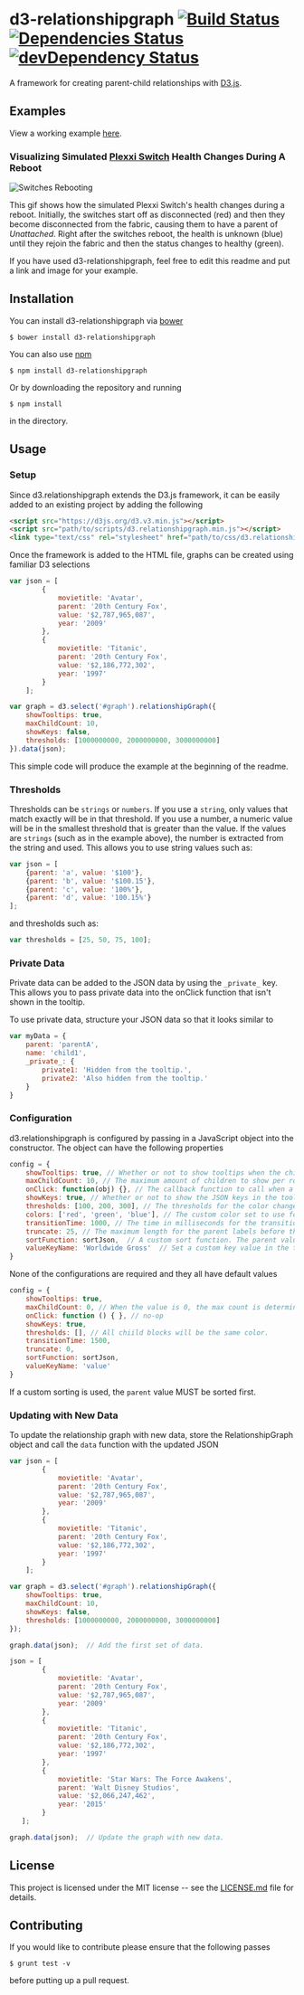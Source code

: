 # d3-relationshipgraph [![Build Status](https://travis-ci.org/hkelly93/d3-relationshipgraph.svg?branch=master)](https://travis-ci.org/hkelly93/d3-relationshipgraph) [![Dependencies Status](https://david-dm.org/hkelly93/d3-relationshipgraph.svg)](https://david-dm.org/hkelly93/d3-relationshipgraph.svg) [![devDependency Status](https://david-dm.org/hkelly93/d3-relationshipgraph/dev-status.svg)](https://david-dm.org/hkelly93/d3-relationshipgraph#info=devDependencies)
A framework for creating parent-child relationships with [D3.js](http://www.d3js.org).

## Examples
View a working example [here](https://cdn.rawgit.com/hkelly93/d3-relationshipGraph/master/examples/index.html).

### Visualizing Simulated [Plexxi Switch](http://www.plexxi.com) Health Changes During A Reboot
![Switches Rebooting](plexxi.gif)

This gif shows how the simulated Plexxi Switch's health changes during a reboot. Initially, the switches start off as disconnected (red) and then they become disconnected from the fabric, causing them to have a parent of *Unattached*. Right after the switches reboot, the health is unknown (blue) until they rejoin the fabric and then the status changes to healthy (green).

If you have used d3-relationshipgraph, feel free to edit this readme and put a link and image for your example.

## Installation
You can install d3-relationshipgraph via [bower](http://bower.io)

```
$ bower install d3-relationshipgraph
```
You can also use [npm](http://npmjs.org)

```
$ npm install d3-relationshipgraph
```
Or by downloading the repository and running
```
$ npm install
```
in the directory.

## Usage
### Setup
Since d3.relationshipgraph extends the D3.js framework, it can be easily added to an existing project by adding the following

```html
<script src="https://d3js.org/d3.v3.min.js"></script>
<script src="path/to/scripts/d3.relationshipgraph.min.js"></script>
<link type="text/css" rel="stylesheet" href="path/to/css/d3.relationshipgraph.min.css">
````

Once the framework is added to the HTML file, graphs can be created using familiar D3 selections

```javascript
var json = [
        {
            movietitle: 'Avatar',
            parent: '20th Century Fox',
            value: '$2,787,965,087',
            year: '2009'
        },
        {
            movietitle: 'Titanic',
            parent: '20th Century Fox',
            value: '$2,186,772,302',
            year: '1997'
        }
    ];

var graph = d3.select('#graph').relationshipGraph({
    showTooltips: true,
    maxChildCount: 10,
    showKeys: false,
    thresholds: [1000000000, 2000000000, 3000000000]
}).data(json);
```

This simple code will produce the example at the beginning of the readme.

### Thresholds
Thresholds can be `strings` or `numbers`. If you use a `string`, only values that match exactly will be in that threshold. If you use a number, a numeric value will be in the smallest threshold that is greater than the value.
If the values are `strings` (such as in the example above), the number is extracted from the string and used. This allows you to use string values such as:

```javascript
var json = [
    {parent: 'a', value: '$100'},
    {parent: 'b', value: '$100.15'},
    {parent: 'c', value: '100%'},
    {parent: 'd', value: '100.15%'}
];
````

and thresholds such as:

```javascript
var thresholds = [25, 50, 75, 100];
````

### Private Data
Private data can be added to the JSON data by using the `_private_` key. This allows you to pass private data into the onClick function that isn't shown in the tooltip.

To use private data, structure your JSON data so that it looks similar to

```javascript
var myData = {
    parent: 'parentA',
    name: 'child1',
    _private_: {
        private1: 'Hidden from the tooltip.',
        private2: 'Also hidden from the tooltip.'
    }
}
```

### Configuration
d3.relationshipgraph is configured by passing in a JavaScript object into the constructor. The object can have the following properties

```Javascript
config = {
    showTooltips: true, // Whether or not to show tooltips when the child block is moused over.
    maxChildCount: 10, // The maximum amount of children to show per row before wrapping.
    onClick: function(obj) {}, // The callback function to call when a child block is clicked on. This gets passed the JSON for the object.
    showKeys: true, // Whether or not to show the JSON keys in the tooltip
    thresholds: [100, 200, 300], // The thresholds for the color changes. If the values are strings, the colors are determined by the value of the child being equal to the threshold. If the thresholds are numbers, the color is determined by the value being less than the threshold.
    colors: ['red', 'green', 'blue'], // The custom color set to use for the child blocks. These can be color names, HEX values, or RGBA values.
    transitionTime: 1000, // The time in milliseconds for the transitions. Set to 0 to disable.
    truncate: 25, // The maximum length for the parent labels before they get truncated. Set to 0 to disable.
    sortFunction: sortJson,  // A custom sort function. The parent value must be sorted first.
    valueKeyName: 'Worldwide Gross'  // Set a custom key value in the tooltip instead of showing 'value'.
}
```

None of the configurations are required and they all have default values

```Javascript
config = {
    showTooltips: true,
    maxChildCount: 0, // When the value is 0, the max count is determined by the width of the parent element.
    onClick: function () { }, // no-op
    showKeys: true,
    thresholds: [], // All chiild blocks will be the same color.
    transitionTime: 1500,
    truncate: 0,
    sortFunction: sortJson,
    valueKeyName: 'value'
}
```

If a custom sorting is used, the `parent` value MUST be sorted first.

### Updating with New Data
To update the relationship graph with new data, store the RelationshipGraph object and call the `data` function with the updated JSON

```Javascript
var json = [
        {
            movietitle: 'Avatar',
            parent: '20th Century Fox',
            value: '$2,787,965,087',
            year: '2009'
        },
        {
            movietitle: 'Titanic',
            parent: '20th Century Fox',
            value: '$2,186,772,302',
            year: '1997'
        }
    ];

var graph = d3.select('#graph').relationshipGraph({
    showTooltips: true,
    maxChildCount: 10,
    showKeys: false,
    thresholds: [1000000000, 2000000000, 3000000000]
});

graph.data(json);  // Add the first set of data.

json = [
        {
            movietitle: 'Avatar',
            parent: '20th Century Fox',
            value: '$2,787,965,087',
            year: '2009'
        },
        {
            movietitle: 'Titanic',
            parent: '20th Century Fox',
            value: '$2,186,772,302',
            year: '1997'
        },
        {
            movietitle: 'Star Wars: The Force Awakens',
            parent: 'Walt Disney Studios',
            value: '$2,066,247,462',
            year: '2015'
        }
   ];

graph.data(json);  // Update the graph with new data.
````

## License
This project is licensed under the MIT license -- see the [LICENSE.md](LICENSE.md) file for details.

## Contributing
If you would like to contribute please ensure that the following passes

```
$ grunt test -v
```
before putting up a pull request.
